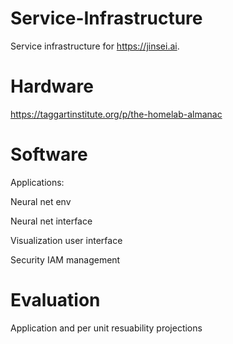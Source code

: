 # Service-Infrastructure

Service infrastructure for  https://jinsei.ai.

# Hardware

https://taggartinstitute.org/p/the-homelab-almanac

# Software

Applications:

Neural net env

Neural net interface

Visualization user interface

Security IAM management 

# Evaluation

Application and per unit resuability projections



